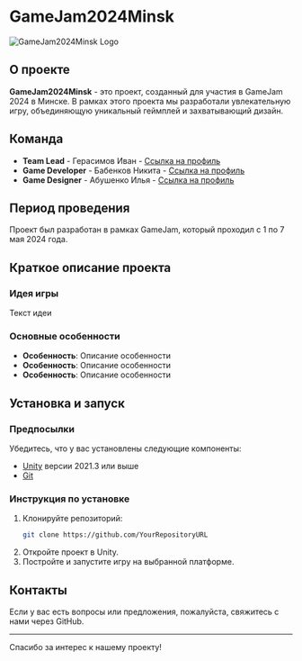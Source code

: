 # GameJam2024Minsk

![GameJam2024Minsk Logo](https://example.com/logo.png)  <!-- Замените URL на ссылку на ваш логотип -->

## О проекте

**GameJam2024Minsk** - это проект, созданный для участия в GameJam 2024 в Минске. В рамках этого проекта мы разработали увлекательную игру, объединяющую уникальный геймплей и захватывающий дизайн.

## Команда

* **Team Lead** - Герасимов Иван - [Ссылка на профиль](https://github.com/IknowL1f3)
* **Game Developer** - Бабенков Никита - [Ссылка на профиль](https://github.com/LagApeDs)
* **Game Designer** - Абушенко Илья - [Ссылка на профиль](https://github.com/D1Faunt)

## Период проведения

Проект был разработан в рамках GameJam, который проходил с 1 по 7 мая 2024 года.

## Краткое описание проекта

### Идея игры

Текст идеи

### Основные особенности

- **Особенность**: Описание особенности
- **Особенность**: Описание особенности
- **Особенность**: Описание особенности

## Установка и запуск

### Предпосылки

Убедитесь, что у вас установлены следующие компоненты:

- [Unity](https://unity.com/) версии 2021.3 или выше
- [Git](https://git-scm.com/)

### Инструкция по установке

1. Клонируйте репозиторий:
    ```bash
    git clone https://github.com/YourRepositoryURL
    ```
2. Откройте проект в Unity.
3. Постройте и запустите игру на выбранной платформе.

## Контакты

Если у вас есть вопросы или предложения, пожалуйста, свяжитесь с нами через GitHub.

---

Спасибо за интерес к нашему проекту!

